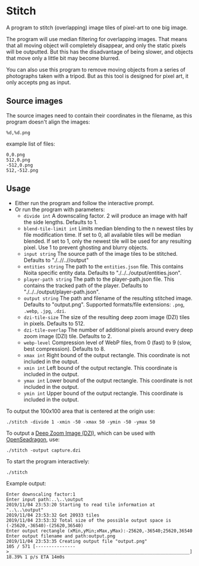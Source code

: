 # Stitch

A program to stitch (overlapping) image tiles of pixel-art to one big image.

The program will use median filtering for overlapping images.
That means that all moving object will completely disappear, and only the static pixels will be outputted.
But this has the disadvantage of being slower, and objects that move only a little bit may become blurred.

You can also use this program to remove moving objects from a series of photographs taken with a tripod.
But as this tool is designed for pixel art, it only accepts png as input.

## Source images

The source images need to contain their coordinates in the filename, as this program doesn't align the images:

`%d,%d.png`

example list of files:

``` Text
0,0.png
512,0.png
-512,0.png
512,-512.png
```

## Usage

- Either run the program and follow the interactive prompt.
- Or run the program with parameters:
  - `divide int`
    A downscaling factor. 2 will produce an image with half the side lengths. Defaults to 1.
  - `blend-tile-limit int`
    Limits median blending to the n newest tiles by file modification time.
    If set to 0, all available tiles will be median blended.
    If set to 1, only the newest tile will be used for any resulting pixel.
    Use 1 to prevent ghosting and blurry objects.
  - `input string`
    The source path of the image tiles to be stitched. Defaults to "./..//..//output"
  - `entities string`
    The path to the `entities.json` file. This contains Noita specific entity data. Defaults to "./../../output/entities.json".
  - `player-path string`
    The path to the player-path.json file. This contains the tracked path of the player. Defaults to "./../../output/player-path.json".
  - `output string`
    The path and filename of the resulting stitched image. Defaults to "output.png".
    Supported formats/file extensions: `.png`, `.webp`, `.jpg`, `.dzi`.
  - `dzi-tile-size`
    The size of the resulting deep zoom image (DZI) tiles in pixels. Defaults to 512.
  - `dzi-tile-overlap`
    The number of additional pixels around every deep zoom image (DZI) tile. Defaults to 2.
  - `webp-level`
    Compression level of WebP files, from 0 (fast) to 9 (slow, best compression). Defaults to 8.
  - `xmax int`
    Right bound of the output rectangle. This coordinate is not included in the output.
  - `xmin int`
    Left bound of the output rectangle. This coordinate is included in the output.
  - `ymax int`
    Lower bound of the output rectangle. This coordinate is not included in the output.
  - `ymin int`
    Upper bound of the output rectangle. This coordinate is included in the output.

To output the 100x100 area that is centered at the origin use:

``` Shell Session
./stitch -divide 1 -xmin -50 -xmax 50 -ymin -50 -ymax 50
```

To output a [Deep Zoom Image (DZI)](https://en.wikipedia.org/wiki/Deep_Zoom), which can be used with [OpenSeadragon](https://openseadragon.github.io/examples/tilesource-dzi/), use:

``` Shell Session
./stitch -output capture.dzi
```

To start the program interactively:

``` Shell Session
./stitch
```

Example output:

``` Shell Session
Enter downscaling factor:1
Enter input path:..\..\output
2019/11/04 23:53:20 Starting to read tile information at "..\..\output"
2019/11/04 23:53:32 Got 20933 tiles
2019/11/04 23:53:32 Total size of the possible output space is (-25620,-36540)-(25620,36540)
Enter output rectangle (xMin,yMin;xMax,yMax):-25620,-36540;25620,36540
Enter output filename and path:output.png
2019/11/04 23:53:35 Creating output file "output.png"
105 / 571 [--------------->____________________________________________________________________] 18.39% 1 p/s ETA 14m0s
```
